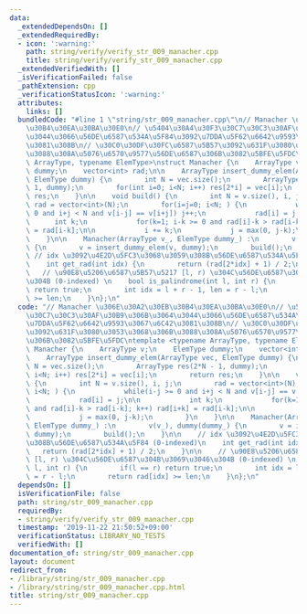 ```yaml
---
data:
  _extendedDependsOn: []
  _extendedRequiredBy:
  - icon: ':warning:'
    path: string/verify/verify_str_009_manacher.cpp
    title: string/verify/verify_str_009_manacher.cpp
  _extendedVerifiedWith: []
  _isVerificationFailed: false
  _pathExtension: cpp
  _verificationStatusIcon: ':warning:'
  attributes:
    links: []
  bundledCode: "#line 1 \"string/str_009_manacher.cpp\"\n// Manacher \u306E\u30A2\u30EB\
    \u30B4\u30EA\u30BA\u30E0\n// \u5404\u30A4\u30F3\u30C7\u30C3\u30AF\u30B9\u306B\u3064\
    \u3044\u3066\u56DE\u6587\u534A\u5F84\u3092\u7DDA\u5F62\u6642\u9593\u3067\u6C42\
    \u3081\u308B\n// \u30C0\u30DF\u30FC\u6587\u5B57\u3092\u631F\u3080\u3053\u3068\u306B\
    \u3088\u308A\u5076\u6570\u9577\u56DE\u6587\u306B\u3082\u5BFE\u5FDC\ntemplate <typename\
    \ ArrayType, typename ElemType>\nstruct Manacher {\n    ArrayType v;\n    ElemType\
    \ dummy;\n    vector<int> rad;\n\n    ArrayType insert_dummy_elem(ArrayType vec,\
    \ ElemType dummy) {\n        int N = vec.size();\n        ArrayType res(2*N -\
    \ 1, dummy);\n        for(int i=0; i<N; i++) res[2*i] = vec[i];\n        return\
    \ res;\n    }\n\n    void build() {\n        int N = v.size(), i, j;\n       \
    \ rad = vector<int>(N);\n        for(i=j=0; i<N; ) {\n            while(i-j >=\
    \ 0 and i+j < N and v[i-j] == v[i+j]) j++;\n            rad[i] = j;\n\n      \
    \      int k;\n            for(k=1; i-k >= 0 and rad[i]-k > rad[i-k]; k++) rad[i+k]\
    \ = rad[i-k];\n\n            i += k;\n            j = max(0, j-k);\n        }\n\
    \    }\n\n    Manacher(ArrayType v_, ElemType dummy_) :\n        v(v_), dummy(dummy_)\
    \ {\n        v = insert_dummy_elem(v, dummy);\n        build();\n    }\n\n   \
    \ // idx \u3092\u4E2D\u5FC3\u3068\u3059\u308B\u56DE\u6587\u534A\u5F84 (0-indexed)\n\
    \    int get_rad(int idx) {\n        return (rad[2*idx] + 1) / 2;\n    }\n\n \
    \   // \u90E8\u5206\u6587\u5B57\u5217 [l, r) \u304C\u56DE\u6587\u304B\u3069\u3046\
    \u304B (0-indexed) \n    bool is_palindrome(int l, int r) {\n        if(l == r)\
    \ return true;\n        int idx = l + r - 1, len = r - l;\n        return rad[idx]\
    \ >= len;\n    }\n};\n"
  code: "// Manacher \u306E\u30A2\u30EB\u30B4\u30EA\u30BA\u30E0\n// \u5404\u30A4\u30F3\
    \u30C7\u30C3\u30AF\u30B9\u306B\u3064\u3044\u3066\u56DE\u6587\u534A\u5F84\u3092\
    \u7DDA\u5F62\u6642\u9593\u3067\u6C42\u3081\u308B\n// \u30C0\u30DF\u30FC\u6587\u5B57\
    \u3092\u631F\u3080\u3053\u3068\u306B\u3088\u308A\u5076\u6570\u9577\u56DE\u6587\
    \u306B\u3082\u5BFE\u5FDC\ntemplate <typename ArrayType, typename ElemType>\nstruct\
    \ Manacher {\n    ArrayType v;\n    ElemType dummy;\n    vector<int> rad;\n\n\
    \    ArrayType insert_dummy_elem(ArrayType vec, ElemType dummy) {\n        int\
    \ N = vec.size();\n        ArrayType res(2*N - 1, dummy);\n        for(int i=0;\
    \ i<N; i++) res[2*i] = vec[i];\n        return res;\n    }\n\n    void build()\
    \ {\n        int N = v.size(), i, j;\n        rad = vector<int>(N);\n        for(i=j=0;\
    \ i<N; ) {\n            while(i-j >= 0 and i+j < N and v[i-j] == v[i+j]) j++;\n\
    \            rad[i] = j;\n\n            int k;\n            for(k=1; i-k >= 0\
    \ and rad[i]-k > rad[i-k]; k++) rad[i+k] = rad[i-k];\n\n            i += k;\n\
    \            j = max(0, j-k);\n        }\n    }\n\n    Manacher(ArrayType v_,\
    \ ElemType dummy_) :\n        v(v_), dummy(dummy_) {\n        v = insert_dummy_elem(v,\
    \ dummy);\n        build();\n    }\n\n    // idx \u3092\u4E2D\u5FC3\u3068\u3059\
    \u308B\u56DE\u6587\u534A\u5F84 (0-indexed)\n    int get_rad(int idx) {\n     \
    \   return (rad[2*idx] + 1) / 2;\n    }\n\n    // \u90E8\u5206\u6587\u5B57\u5217\
    \ [l, r) \u304C\u56DE\u6587\u304B\u3069\u3046\u304B (0-indexed) \n    bool is_palindrome(int\
    \ l, int r) {\n        if(l == r) return true;\n        int idx = l + r - 1, len\
    \ = r - l;\n        return rad[idx] >= len;\n    }\n};\n"
  dependsOn: []
  isVerificationFile: false
  path: string/str_009_manacher.cpp
  requiredBy:
  - string/verify/verify_str_009_manacher.cpp
  timestamp: '2019-11-22 21:50:52+09:00'
  verificationStatus: LIBRARY_NO_TESTS
  verifiedWith: []
documentation_of: string/str_009_manacher.cpp
layout: document
redirect_from:
- /library/string/str_009_manacher.cpp
- /library/string/str_009_manacher.cpp.html
title: string/str_009_manacher.cpp
---
```

